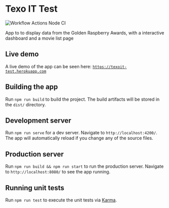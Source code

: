 # Texo IT Test

![Workflow Actions Node CI](https://github.com/fdttests/texoit/actions/workflows/ci.yml/badge.svg)

App to to display data from the Golden Raspberry Awards, with a interactive dashboard and a movie list page

## Live demo

A live demo of the app can be seen here: [`https://texoit-test.herokuapp.com`](https://texoit-test.herokuapp.com)

## Building the app

Run `npm run build` to build the project. The build artifacts will be stored in the `dist/` directory.

## Development server

Run `npm run serve` for a dev server. Navigate to `http://localhost:4200/`. The app will automatically reload if you change any of the source files.

## Production server

Run `npm run build && npm run start` to run the production server. Navigate to `http://localhost:8080/` to see the app running.

## Running unit tests

Run `npm run test` to execute the unit tests via [Karma](https://karma-runner.github.io).
